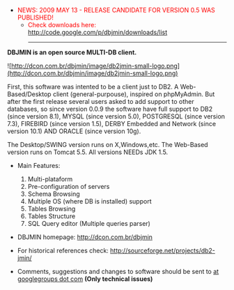 <font color='red'>
<ul><li>NEWS: 2009 MAY 13 - RELEASE CANDIDATE FOR VERSION 0.5 WAS PUBLISHED!<br>
<ul><li>Check downloads here: <a href='http://code.google.com/p/dbjmin/downloads/list'>http://code.google.com/p/dbjmin/downloads/list</a>
</font>

<hr>

</li></ul></li></ul>

**DBJMIN is an open source MULTI-DB client.**

![http://dcon.com.br/dbjmin/image/db2jmin-small-logo.png](http://dcon.com.br/dbjmin/image/db2jmin-small-logo.png)

First, this software was intented to be a client just to DB2. A Web-Based/Desktop client (general-purpouse), inspired on phpMyAdmin. But after the first release several users asked to add support to other databases, so since version 0.0.9 the software have full support to DB2 (since version 8.1), MYSQL (since version 5.0), POSTGRESQL (since version 7.3), FIREBIRD (since version 1.5), DERBY Embedded and Network (since version 10.1) AND ORACLE (since version 10g).

The Desktop/SWING version runs on X,Windows,etc.
The Web-Based version runs on Tomcat 5.5.
All versions NEEDs JDK 1.5.

  * Main Features:
    1. Multi-plataform
    1. Pre-configuration of servers
    1. Schema Browsing
    1. Multiple OS (where DB is installed) support
    1. Tables Browsing
    1. Tables Structure
    1. SQL Query editor (Multiple queries parser)

  * DBJMIN homepage: http://dcon.com.br/dbjmin

  * For historical references check: http://sourceforge.net/projects/db2-jmin/

  * Comments, suggestions and changes to software should be sent to [at googlegroups dot com](dbjmin.md) **(Only technical issues)**